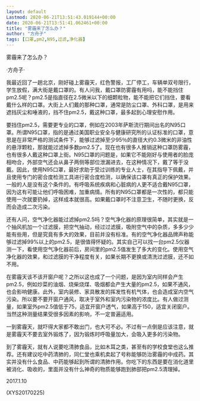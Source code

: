 ```yaml
---
layout: default
Lastmod: 2020-06-21T13:51:43.019144+00:00
date: 2020-06-21T13:51:41.062461+00:00
title: "雾霾来了怎么办？"
author: "方舟子"
tags: [口罩,pm2,N95,过滤,净化器]
---
```


雾霾来了怎么办？

·方舟子·

我最近回了一趟北京，刚好碰上雾霾天，红色警报，工厂停工，车辆单双号限行，学生放假，满大街是戴口罩的。有人问我，戴口罩防雾霾有用吗，能不能挡住pm2.5呢？pm2.5是指直径在2.5微米以下的细颗粒物，能不能把它们挡住，要看戴什么样的口罩。大街上人们戴的那种口罩，通常是防尘口罩、外科口罩，是用来遮挡灰尘和唾液的，挡不住pm2.5，戴这种口罩，最多起到心理安慰作用。

要挡住pm2.5，需要更专业的口罩，例如在2003年萨斯流行期间出名的N95口罩。所谓N95口罩，指的是通过美国职业安全与健康研究所的认证标准的口罩，意思是在非常严格的测试条件下，能够过滤掉至少95％的直径大约0.3微米的非油性的悬浮颗粒，那就能过滤掉多数pm2.5了。现在也有很多人推销这种口罩防雾霾，也有很多人戴这种口罩上街。N95口罩的问题是，如果它不能刚好与使用者的脸庞相吻合，外部空气还会从鼻子两侧等部位泄漏进去，在这种情况下，戴了等于没戴。因此，使用N95口罩，最好求助于受过训练的专业人士，在其指导下佩戴，并且使用专门的密合度检测工具进行密合度检测，以确保该口罩有真正的保护效果。一般的人是没有这个条件的。有呼吸系统疾病和心脏病的人更不适合戴N95口罩，因为这有可能让他们呼吸困难，加重病情。所有的N95口罩都是一次性的，都只能使用一次就要扔掉，这样成本就很高。如果戴口罩时不注意卫生，不随时更换，反而会造成二次污染。

还有人问，空气净化器能过滤掉pm2.5吗？空气净化器的原理很简单，其实就是一个抽风机加一个过滤膜，把空气抽动，经过过滤膜，吸附空气中的杂质，多多少少能有些用，但是究竟有多大的效果，目前并没有标准。有的空气净化器品牌声称能够过滤掉99%以上的pm2.5，是很值得怀疑的。其实自己可以找一台pm2.5仪器测一下，看使用空气净化器前后，房间里的pm2.5值发生了多大的变化。使用空气净化器的效果，和过滤膜的干净程度有关，如果长期不更换或清洗过滤膜，还不如不用。

在雾霾天该不该开窗户呢？之所以这也成了一个问题，是因为室内同样会产生pm2.5，例如炒菜的油烟、烧柴烧煤、吸烟都会产生大量的pm2.5，如果不通风，也会影响健康。此外，室内装修、家具散发的挥发性有机气体，也会造成室内空气污染。所以要不要开窗户通风，取决于室外和室内污染物的浓度比。有人做过测量，如果室外pm2.5值低于75，适宜开窗户透气，如果高于150，适宜关闭窗户。当然这种测量结果受很多因素的影响，不一定普遍适用。

一到雾霾天，就吓得大家都不敢出门，也大可不必。不过有一点倒是应该注意，就是雾霾天不要去室外锻炼了，因为锻炼时呼吸量加大，会吸入更多的污染物。

到了雾霾天，就有人说要吃清肺食品，比如木耳之类，甚至有的学校食堂也这么推荐。还有建议吃中药清肺的，同仁堂也乘机卖起了号称能够防治雾霾的中成药。其实并没有什么食品、中药能够起到所谓的清肺作用。你吃下的东西是要在消化道里被消化、吸收的，里面并没有什么神奇的物质能够跑到肺部把pm2.5清理掉。

2017.1.10

(XYS20170225)

